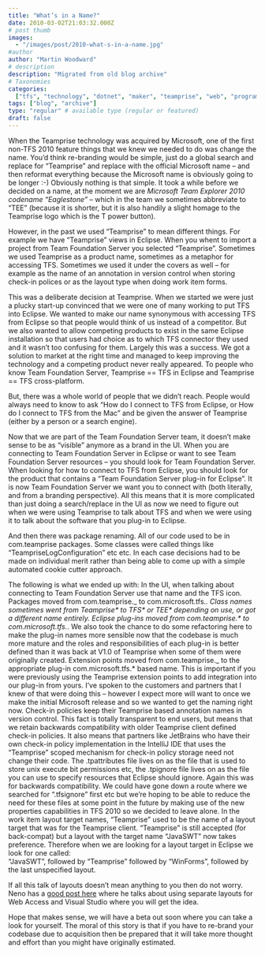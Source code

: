 ```yaml
---
title: "What’s in a Name?"
date: 2010-03-02T21:03:32.000Z
# post thumb
images:
  - "/images/post/2010-what-s-in-a-name.jpg"
#author
author: "Martin Woodward"
# description
description: "Migrated from old blog archive"
# Taxonomies
categories:
  ["tfs", "technology", "dotnet", "maker", "teamprise", "web", "programming"]
tags: ["blog", "archive"]
type: "regular" # available type (regular or featured)
draft: false
---
```


When the Teamprise technology was acquired by Microsoft, one of the first non-TFS 2010 feature things that we knew we needed to do was change the name. You’d think re-branding would be simple, just do a global search and replace for “Teamprise” and replace with the official Microsoft name – and then reformat everything because the Microsoft name is obviously going to be longer :-) Obviously nothing is that simple. It took a while before we decided on a name, at the moment we are _Microsoft Team Explorer 2010 codename “Eaglestone”_ – which in the team we sometimes abbreviate to “TEE” (because it is shorter, but it is also handily a slight homage to the Teamprise logo which is the T power button).

However, in the past we used “Teamprise” to mean different things. For example we have “Teamprise” views in Eclipse. When you whent to import a project from Team Foundation Server you selected “Teamprise”. Sometimes we used Teamprise as a product name, sometimes as a metaphor for accessing TFS. Sometimes we used it under the covers as well – for example as the name of an annotation in version control when storing check-in polices or as the layout type when doing work item forms.

[](http://www.woodwardweb.com/WindowsLiveWriter/WhatsinaName_9CB5/tp_montage_2.png)

This was a deliberate decision at Teamprise. When we started we were just a plucky start-up convinced that we were one of many working to put TFS into Eclipse. We wanted to make our name synonymous with accessing TFS from Eclipse so that people would think of us instead of a competitor. But we also wanted to allow competing products to exist in the same Eclipse installation so that users had choice as to which TFS connector they used and it wasn’t too confusing for them. Largely this was a success. We got a solution to market at the right time and managed to keep improving the technology and a competing product never really appeared. To people who know Team Foundation Server, Teamprise == TFS in Eclipse and Teamprise == TFS cross-platform.

But, there was a whole world of people that we didn’t reach. People would always need to know to ask “How do I connect to TFS from Eclipse, or How do I connect to TFS from the Mac” and be given the answer of Teamprise (either by a person or a search engine).

Now that we are part of the Team Foundation Server team, it doesn’t make sense to be as “visible” anymore as a brand in the UI. When you are connecting to Team Foundation Server in Eclipse or want to see Team Foundation Server resources – you should look for Team Foundation Server. When looking for how to connect to TFS from Eclipse, you should look for the product that contains a “Team Foundation Server plug-in for Eclipse”. It is now Team Foundation Server we want you to connect with (both literally, and from a branding perspective). All this means that it is more complicated than just doing a search/replace in the UI as now we need to figure out when we were using Teamprise to talk about TFS and when we were using it to talk about the software that you plug-in to Eclipse.

[](http://www.woodwardweb.com/WindowsLiveWriter/WhatsinaName_9CB5/tee_montage_2.png)

And then there was package renaming. All of our code used to be in com.teamprise packages. Some classes were called things like “TeampriseLogConfiguration” etc etc. In each case decisions had to be made on individual merit rather than being able to come up with a simple automated cookie cutter approach.

The following is what we ended up with: In the UI, when talking about connecting to Team Foundation Server use that name and the TFS icon. Packages moved from com.teamprise._ to com.microsoft.tfs._. Class names sometimes went from Teamprise* to TFS* or TEE* depending on use, or got a different name entirely. Eclipse plug-ins moved from com.teamprise.* to com.microsoft.tfs._. We also took the chance to do some refactoring here to make the plug-in names more sensible now that the codebase is much more mature and the roles and responsibilities of each plug-in is better defined than it was back at V1.0 of Teamprise when some of them were originally created. Extension points moved from com.teamprise._ to the appropriate plug-in com.microsoft.tfs.\* based name. This is important if you were previously using the Teamprise extension points to add integration into our plug-in from yours. I’ve spoken to the customers and partners that I knew of that were doing this – however I expect more will want to once we make the initial Microsoft release and so we wanted to get the naming right now. Check-in policies keep their Teamprise based annotation names in version control. This fact is totally transparent to end users, but means that we retain backwards compatibility with older Teamprise client defined check-in policies. It also means that partners like JetBrains who have their own check-in policy implementation in the IntelliJ IDE that uses the “Teamprise” scoped mechanism for check-in policy storage need not change their code. The .tpattributes file lives on as the file that is used to store unix execute bit permissions etc, the .tpignore file lives on as the file you can use to specify resources that Eclipse should ignore. Again this was for backwards compatibility. We could have gone down a route where we searched for “.tfsignore” first etc but we’re hoping to be able to reduce the need for these files at some point in the future by making use of the new properties capabilities in TFS 2010 so we decided to leave alone. In the work item layout target names, “Teamprise” used to be the name of a layout target that was for the Teamprise client. “Teamprise” is still accepted (for back-compat) but a layout with the target name “JavaSWT” now takes preference. Therefore when we are looking for a layout target in Eclipse we look for one called:  
 “JavaSWT”, followed by “Teamprise” followed by “WinForms”, followed by the last unspecified layout.

If all this talk of layouts doesn’t mean anything to you then do not worry. Neno has a [good post here](http://msmvps.com/blogs/vstsblog/archive/2007/08/29/creating-a-separate-work-item-form-layout-for-web-access.aspx) where he talks about using separate layouts for Web Access and Visual Studio where you will get the idea.

Hope that makes sense, we will have a beta out soon where you can take a look for yourself. The moral of this story is that if you have to re-brand your codebase due to acquisition then be prepared that it will take more thought and effort than you might have originally estimated.
